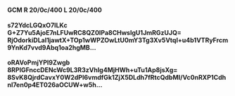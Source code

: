 #### GCM R 20/0c/400 L 20/0c/400
**s72YdcLGQxO7ILKc**<br/>**G+Z7Yu5AjoE7nLFUwRC8QZ0IPa8CHwslgU1JmRGzUJQ=**<br/>**RjOdorkiDLal1jawtX+TOp1wWPZOwLtU0mY3Tg3Xv5VtqI+u4b1VTRyFrcm9YnKd7vvd9Abq1oa2hgMB...**<br/><br/>
**oRAVoPmjYPl9Zwgb**<br/>**8RPlGFnccDENcWc9L3R3zVhIg4MjHWh+uTu1Ap8jsXg=**<br/>**8SvK8QjrdCavxY0W2dPl6vmdfGk1ZjX5DLdh7fRtcQdbMI/Vc0nRXP1CdhnI7en0p4ET026aOCUW+w5h...**